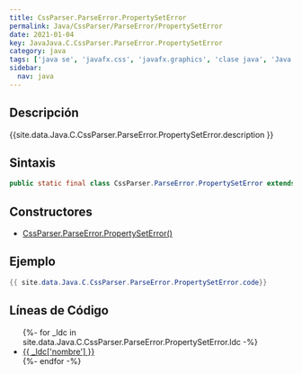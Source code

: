 ```yaml
---
title: CssParser.ParseError.PropertySetError
permalink: Java/CssParser/ParseError/PropertySetError
date: 2021-01-04
key: JavaJava.C.CssParser.ParseError.PropertySetError
category: java
tags: ['java se', 'javafx.css', 'javafx.graphics', 'clase java', 'Java 1.0']
sidebar: 
  nav: java
---
```


## Descripción
{{site.data.Java.C.CssParser.ParseError.PropertySetError.description }}

## Sintaxis
~~~java
public static final class CssParser.ParseError.PropertySetError extends CssParser.ParseError
~~~

## Constructores
* [CssParser.ParseError.PropertySetError()](/Java/CssParser/ParseError/PropertySetError/CssParser/ParseError/PropertySetError/)

## Ejemplo
~~~java
{{ site.data.Java.C.CssParser.ParseError.PropertySetError.code}}
~~~

## Líneas de Código
<ul>
{%- for _ldc in site.data.Java.C.CssParser.ParseError.PropertySetError.ldc -%}
   <li>
       <a href="{{_ldc['url'] }}">{{ _ldc['nombre'] }}</a>
   </li>
{%- endfor -%}
</ul>

